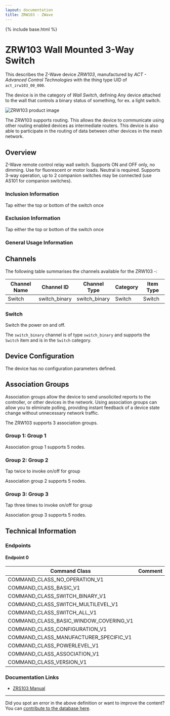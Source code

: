 ```yaml
---
layout: documentation
title: ZRW103 - ZWave
---
```


{% include base.html %}

# ZRW103 Wall Mounted 3-Way Switch
This describes the Z-Wave device *ZRW103*, manufactured by *ACT - Advanced Control Technologies* with the thing type UID of ```act_zrw103_00_000```.

The device is in the category of *Wall Switch*, defining Any device attached to the wall that controls a binary status of something, for ex. a light switch.

![ZRW103 product image](https://opensmarthouse.org/zwavedatabase/1297/image/)


The ZRW103 supports routing. This allows the device to communicate using other routing enabled devices as intermediate routers.  This device is also able to participate in the routing of data between other devices in the mesh network.

## Overview

Z-Wave remote control relay wall switch. Supports ON and OFF only, no dimming. Use for fluorescent or motor loads. Neutral is required. Supports 3-way operation, up to 2 companion switches may be connected (use AS101 for companion switches).

### Inclusion Information

Tap either the top or bottom of the switch once

### Exclusion Information

Tap either the top or bottom of the switch once

### General Usage Information



## Channels

The following table summarises the channels available for the ZRW103 -:

| Channel Name | Channel ID | Channel Type | Category | Item Type |
|--------------|------------|--------------|----------|-----------|
| Switch | switch_binary | switch_binary | Switch | Switch | 

### Switch
Switch the power on and off.

The ```switch_binary``` channel is of type ```switch_binary``` and supports the ```Switch``` item and is in the ```Switch``` category.



## Device Configuration

The device has no configuration parameters defined.

## Association Groups

Association groups allow the device to send unsolicited reports to the controller, or other devices in the network. Using association groups can allow you to eliminate polling, providing instant feedback of a device state change without unnecessary network traffic.

The ZRW103 supports 3 association groups.

### Group 1: Group 1


Association group 1 supports 5 nodes.

### Group 2: Group 2

Tap twice to invoke on/off for group

Association group 2 supports 5 nodes.

### Group 3: Group 3

Tap three times to invoke on/off for group

Association group 3 supports 5 nodes.

## Technical Information

### Endpoints

#### Endpoint 0

| Command Class | Comment |
|---------------|---------|
| COMMAND_CLASS_NO_OPERATION_V1| |
| COMMAND_CLASS_BASIC_V1| |
| COMMAND_CLASS_SWITCH_BINARY_V1| |
| COMMAND_CLASS_SWITCH_MULTILEVEL_V1| |
| COMMAND_CLASS_SWITCH_ALL_V1| |
| COMMAND_CLASS_BASIC_WINDOW_COVERING_V1| |
| COMMAND_CLASS_CONFIGURATION_V1| |
| COMMAND_CLASS_MANUFACTURER_SPECIFIC_V1| |
| COMMAND_CLASS_POWERLEVEL_V1| |
| COMMAND_CLASS_ASSOCIATION_V1| |
| COMMAND_CLASS_VERSION_V1| |

### Documentation Links

* [ZRS103 Manual](https://opensmarthouse.org/zwavedatabase/1297/zrw103.pdf)

---

Did you spot an error in the above definition or want to improve the content?
You can [contribute to the database here](https://opensmarthouse.org/zwavedatabase/1297).
